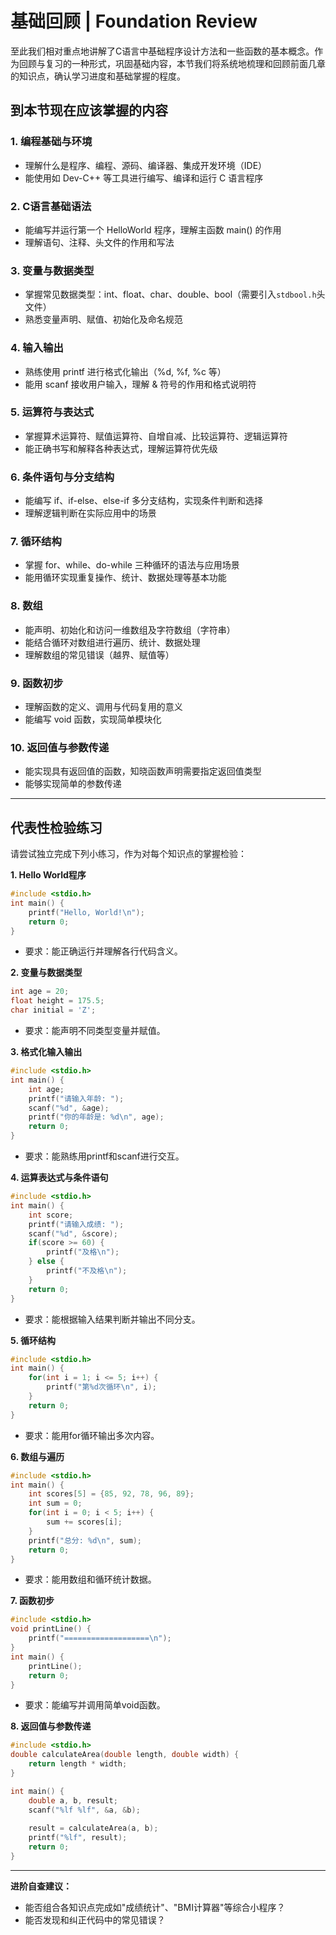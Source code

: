 # 基础回顾 | Foundation Review

至此我们相对重点地讲解了C语言中基础程序设计方法和一些函数的基本概念。作为回顾与复习的一种形式，巩固基础内容，本节我们将系统地梳理和回顾前面几章的知识点，确认学习进度和基础掌握的程度。

## 到本节现在应该掌握的内容

### 1. 编程基础与环境
- 理解什么是程序、编程、源码、编译器、集成开发环境（IDE）
- 能使用如 Dev-C++ 等工具进行编写、编译和运行 C 语言程序

### 2. C语言基础语法
- 能编写并运行第一个 HelloWorld 程序，理解主函数 main() 的作用
- 理解语句、注释、头文件的作用和写法

### 3. 变量与数据类型
- 掌握常见数据类型：int、float、char、double、bool（需要引入`stdbool.h`头文件）
- 熟悉变量声明、赋值、初始化及命名规范

### 4. 输入输出
- 熟练使用 printf 进行格式化输出（%d, %f, %c 等）
- 能用 scanf 接收用户输入，理解 & 符号的作用和格式说明符

### 5. 运算符与表达式
- 掌握算术运算符、赋值运算符、自增自减、比较运算符、逻辑运算符
- 能正确书写和解释各种表达式，理解运算符优先级

### 6. 条件语句与分支结构
- 能编写 if、if-else、else-if 多分支结构，实现条件判断和选择
- 理解逻辑判断在实际应用中的场景

### 7. 循环结构
- 掌握 for、while、do-while 三种循环的语法与应用场景
- 能用循环实现重复操作、统计、数据处理等基本功能

### 8. 数组
- 能声明、初始化和访问一维数组及字符数组（字符串）
- 能结合循环对数组进行遍历、统计、数据处理
- 理解数组的常见错误（越界、赋值等）

### 9. 函数初步
- 理解函数的定义、调用与代码复用的意义
- 能编写 void 函数，实现简单模块化

### 10. 返回值与参数传递
- 能实现具有返回值的函数，知晓函数声明需要指定返回值类型
- 能够实现简单的参数传递
---

## 代表性检验练习

请尝试独立完成下列小练习，作为对每个知识点的掌握检验：

**1. Hello World程序**
```c
#include <stdio.h>
int main() {
    printf("Hello, World!\n");
    return 0;
}
```
- 要求：能正确运行并理解各行代码含义。

**2. 变量与数据类型**
```c
int age = 20;
float height = 175.5;
char initial = 'Z';
```
- 要求：能声明不同类型变量并赋值。

**3. 格式化输入输出**
```c
#include <stdio.h>
int main() {
    int age;
    printf("请输入年龄: ");
    scanf("%d", &age);
    printf("你的年龄是: %d\n", age);
    return 0;
}
```
- 要求：能熟练用printf和scanf进行交互。

**4. 运算表达式与条件语句**
```c
#include <stdio.h>
int main() {
    int score;
    printf("请输入成绩: ");
    scanf("%d", &score);
    if(score >= 60) {
        printf("及格\n");
    } else {
        printf("不及格\n");
    }
    return 0;
}
```
- 要求：能根据输入结果判断并输出不同分支。

**5. 循环结构**
```c
#include <stdio.h>
int main() {
    for(int i = 1; i <= 5; i++) {
        printf("第%d次循环\n", i);
    }
    return 0;
}
```
- 要求：能用for循环输出多次内容。

**6. 数组与遍历**
```c
#include <stdio.h>
int main() {
    int scores[5] = {85, 92, 78, 96, 89};
    int sum = 0;
    for(int i = 0; i < 5; i++) {
        sum += scores[i];
    }
    printf("总分: %d\n", sum);
    return 0;
}
```
- 要求：能用数组和循环统计数据。

**7. 函数初步**
```c
#include <stdio.h>
void printLine() {
    printf("===================\n");
}
int main() {
    printLine();
    return 0;
}
```
- 要求：能编写并调用简单void函数。

**8. 返回值与参数传递**
```c
#include <stdio.h>
double calculateArea(double length, double width) {
    return length * width;
}

int main() {
    double a, b, result;
    scanf("%lf %lf", &a, &b);
    
    result = calculateArea(a, b);
    printf("%lf", result);
    return 0;
}
```

---

**进阶自查建议：**
- 能否组合各知识点完成如"成绩统计"、"BMI计算器"等综合小程序？
- 能否发现和纠正代码中的常见错误？